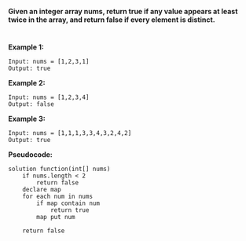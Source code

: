 **Given an integer array nums, return true if any value appears at least twice in the array, and return false if every element is distinct.**

#

**Example 1:**

    Input: nums = [1,2,3,1]
    Output: true

**Example 2:**

    Input: nums = [1,2,3,4]
    Output: false

**Example 3:**

    Input: nums = [1,1,1,3,3,4,3,2,4,2]
    Output: true

**Pseudocode:**

```
solution function(int[] nums)
    if nums.length < 2
        return false
    declare map
    for each num in nums
        if map contain num
            return true
        map put num

    return false
```
